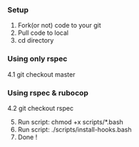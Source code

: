 ### Setup 
1. Fork(or not) code to your git
2. Pull code to local
3. cd directory
### Using only rspec
4.1 git checkout master

### Using rspec & rubocop
4.2 git checkout rspec

5. Run script: chmod +x scripts/*.bash
6. Run script: ./scripts/install-hooks.bash
7. Done !
